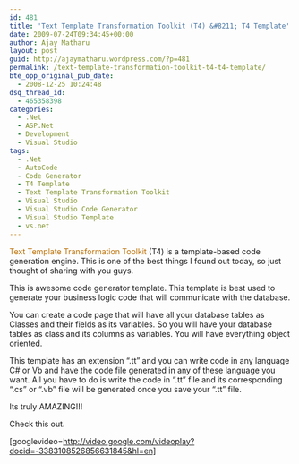 ```yaml
---
id: 481
title: 'Text Template Transformation Toolkit (T4) &#8211; T4 Template'
date: 2009-07-24T09:34:45+00:00
author: Ajay Matharu
layout: post
guid: http://ajaymatharu.wordpress.com/?p=481
permalink: /text-template-transformation-toolkit-t4-t4-template/
bte_opp_original_pub_date:
  - 2008-12-25 10:24:48
dsq_thread_id:
  - 465358398
categories:
  - .Net
  - ASP.Net
  - Development
  - Visual Studio
tags:
  - .Net
  - AutoCode
  - Code Generator
  - T4 Template
  - Text Template Transformation Toolkit
  - Visual Studio
  - Visual Studio Code Generator
  - Visual Studio Template
  - vs.net
---
```

<span style="color:#bb6f02;">Text Template Transformation Toolkit</span> (T4) is a template-based code generation engine. This is one of the best things I found out today, so just thought of sharing with you guys.

This is awesome code generator template. This template is best used to generate your business logic code that will communicate with the database.

You can create a code page that will have all your database tables as Classes and their fields as its variables. So you will have your database tables as class and its columns as variables. You will have everything object oriented.

This template has an extension &#8220;.tt&#8221; and you can write code in any language C# or Vb and have the code file generated in any of these language you want. All you have to do is write the code in &#8220;.tt&#8221; file and its corresponding &#8220;.cs&#8221; or &#8220;.vb&#8221; file will be generated once you save your &#8220;.tt&#8221; file.

Its truly AMAZING!!!

Check this out.

[googlevideo=http://video.google.com/videoplay?docid=-3383108526856631845&hl=en]